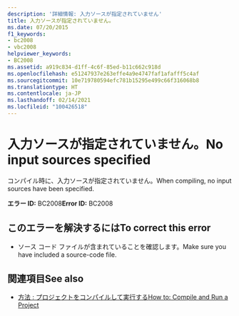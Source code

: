 ```yaml
---
description: '詳細情報: 入力ソースが指定されていません'
title: 入力ソースが指定されていません。
ms.date: 07/20/2015
f1_keywords:
- bc2008
- vbc2008
helpviewer_keywords:
- BC2008
ms.assetid: a919c834-d1ff-4c6f-85ed-b11c662c918d
ms.openlocfilehash: e51247937e263effe4a9e4747faf1afafff5c4af
ms.sourcegitcommit: 10e719780594efc781b15295e499c66f316068b8
ms.translationtype: HT
ms.contentlocale: ja-JP
ms.lasthandoff: 02/14/2021
ms.locfileid: "100426518"
---
```

# <a name="no-input-sources-specified"></a><span data-ttu-id="7ec61-103">入力ソースが指定されていません。</span><span class="sxs-lookup"><span data-stu-id="7ec61-103">No input sources specified</span></span>

<span data-ttu-id="7ec61-104">コンパイル時に、入力ソースが指定されていません。</span><span class="sxs-lookup"><span data-stu-id="7ec61-104">When compiling, no input sources have been specified.</span></span>  
  
 <span data-ttu-id="7ec61-105">**エラー ID:** BC2008</span><span class="sxs-lookup"><span data-stu-id="7ec61-105">**Error ID:** BC2008</span></span>  
  
## <a name="to-correct-this-error"></a><span data-ttu-id="7ec61-106">このエラーを解決するには</span><span class="sxs-lookup"><span data-stu-id="7ec61-106">To correct this error</span></span>  
  
- <span data-ttu-id="7ec61-107">ソース コード ファイルが含まれていることを確認します。</span><span class="sxs-lookup"><span data-stu-id="7ec61-107">Make sure you have included a source-code file.</span></span>  
  
## <a name="see-also"></a><span data-ttu-id="7ec61-108">関連項目</span><span class="sxs-lookup"><span data-stu-id="7ec61-108">See also</span></span>

- [<span data-ttu-id="7ec61-109">方法 : プロジェクトをコンパイルして実行する</span><span class="sxs-lookup"><span data-stu-id="7ec61-109">How to: Compile and Run a Project</span></span>](/visualstudio/ide/compiling-and-building-in-visual-studio)
